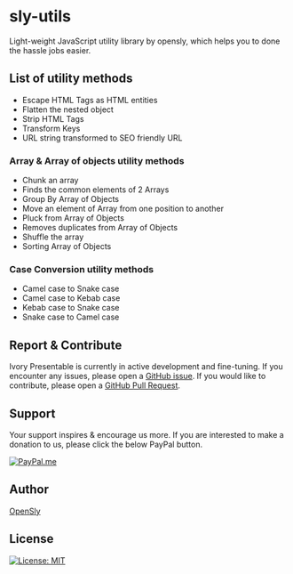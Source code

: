 # sly-utils

Light-weight JavaScript utility library by opensly, which helps you to done the hassle jobs easier.

## List of utility methods

- Escape HTML Tags as HTML entities
- Flatten the nested object
- Strip HTML Tags
- Transform Keys
- URL string transformed to SEO friendly URL

### Array & Array of objects utility methods

- Chunk an array
- Finds the common elements of 2 Arrays
- Group By Array of Objects
- Move an element of Array from one position to another
- Pluck from Array of Objects
- Removes duplicates from Array of Objects
- Shuffle the array
- Sorting Array of Objects

### Case Conversion utility methods

- Camel case to Snake case
- Camel case to Kebab case
- Kebab case to Snake case
- Snake case to Camel case


## Report & Contribute

Ivory Presentable is currently in active development and fine-tuning.
If you encounter any issues, please open a [GitHub issue](https://github.com/opensly/sly-utils/issues).
If you would like to contribute, please open a [GitHub Pull Request](https://github.com/opensly/sly-utils/pulls).


## Support

Your support inspires & encourage us more. If you are interested to make a donation to us, please click the below PayPal button.

[![PayPal.me](https://img.shields.io/badge/paypal-donate-119fde.svg)](https://www.paypal.me/LakshmikanthV)


## Author

[OpenSly](https://github.com/opensly)


## License

[![License: MIT](https://img.shields.io/badge/License-MIT-blue.svg)](https://opensource.org/licenses/MIT)
